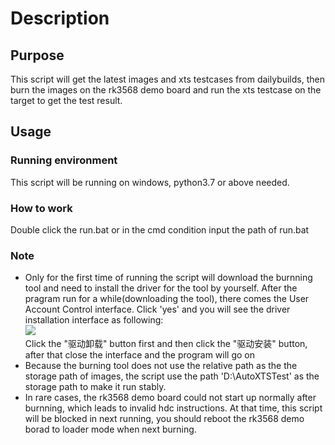 # Description

## Purpose
This script will get the latest images and xts testcases from dailybuilds, then burn the images on the rk3568 demo board 
and run the xts testcase on the target to get the test result.

## Usage
### Running environment
This script will be running on windows, python3.7 or above needed.
### How to work
Double click the run.bat or in the cmd condition input the path of run.bat
### Note
- Only for the first time of running the script will download the burnning tool and need to install the driver for the tool
by yourself. After the pragram run for a while(downloading the tool), there comes the User Account Control interface.
Click 'yes' and you will see the driver installation interface as following:
<br />![](https://gitee.com/huyunhui1/images/raw/build/%E6%8D%95%E8%8E%B7.PNG)
<br />Click the "驱动卸载" button first and then click the "驱动安装" button, after that close the interface and the program
will go on
- Because the burning tool does not use the relative path as the the storage path of images, the script use the path 'D:\AutoXTSTest'
as the storage path to make it run stably.
- In rare cases, the rk3568 demo board could not start up normally after burnning, which leads to invalid hdc instructions.
At that time, this script will be blocked in next running, you should reboot the rk3568 demo borad to loader mode when next burning.